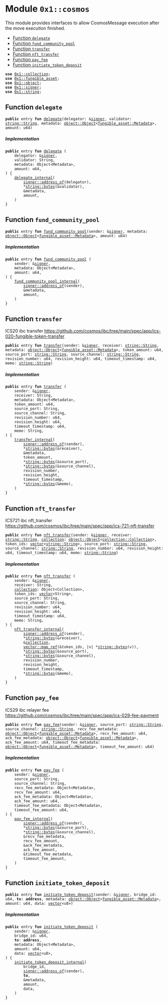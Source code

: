 
<a name="0x1_cosmos"></a>

# Module `0x1::cosmos`

This module provides interfaces to allow CosmosMessage
execution after the move execution finished.


-  [Function `delegate`](#0x1_cosmos_delegate)
-  [Function `fund_community_pool`](#0x1_cosmos_fund_community_pool)
-  [Function `transfer`](#0x1_cosmos_transfer)
-  [Function `nft_transfer`](#0x1_cosmos_nft_transfer)
-  [Function `pay_fee`](#0x1_cosmos_pay_fee)
-  [Function `initiate_token_deposit`](#0x1_cosmos_initiate_token_deposit)


<pre><code><b>use</b> <a href="collection.md#0x1_collection">0x1::collection</a>;
<b>use</b> <a href="fungible_asset.md#0x1_fungible_asset">0x1::fungible_asset</a>;
<b>use</b> <a href="object.md#0x1_object">0x1::object</a>;
<b>use</b> <a href="../../move_nursery/../move_stdlib/doc/signer.md#0x1_signer">0x1::signer</a>;
<b>use</b> <a href="../../move_nursery/../move_stdlib/doc/string.md#0x1_string">0x1::string</a>;
</code></pre>



<a name="0x1_cosmos_delegate"></a>

## Function `delegate`



<pre><code><b>public</b> entry <b>fun</b> <a href="cosmos.md#0x1_cosmos_delegate">delegate</a>(delegator: &<a href="../../move_nursery/../move_stdlib/doc/signer.md#0x1_signer">signer</a>, validator: <a href="../../move_nursery/../move_stdlib/doc/string.md#0x1_string_String">string::String</a>, metadata: <a href="object.md#0x1_object_Object">object::Object</a>&lt;<a href="fungible_asset.md#0x1_fungible_asset_Metadata">fungible_asset::Metadata</a>&gt;, amount: u64)
</code></pre>



##### Implementation


<pre><code><b>public</b> entry <b>fun</b> <a href="cosmos.md#0x1_cosmos_delegate">delegate</a> (
    delegator: &<a href="../../move_nursery/../move_stdlib/doc/signer.md#0x1_signer">signer</a>,
    validator: String,
    metadata: Object&lt;Metadata&gt;,
    amount: u64,
) {
    <a href="cosmos.md#0x1_cosmos_delegate_internal">delegate_internal</a>(
        <a href="../../move_nursery/../move_stdlib/doc/signer.md#0x1_signer_address_of">signer::address_of</a>(delegator),
        *<a href="../../move_nursery/../move_stdlib/doc/string.md#0x1_string_bytes">string::bytes</a>(&validator),
        &metadata,
        amount,
    )
}
</code></pre>



<a name="0x1_cosmos_fund_community_pool"></a>

## Function `fund_community_pool`



<pre><code><b>public</b> entry <b>fun</b> <a href="cosmos.md#0x1_cosmos_fund_community_pool">fund_community_pool</a>(sender: &<a href="../../move_nursery/../move_stdlib/doc/signer.md#0x1_signer">signer</a>, metadata: <a href="object.md#0x1_object_Object">object::Object</a>&lt;<a href="fungible_asset.md#0x1_fungible_asset_Metadata">fungible_asset::Metadata</a>&gt;, amount: u64)
</code></pre>



##### Implementation


<pre><code><b>public</b> entry <b>fun</b> <a href="cosmos.md#0x1_cosmos_fund_community_pool">fund_community_pool</a> (
    sender: &<a href="../../move_nursery/../move_stdlib/doc/signer.md#0x1_signer">signer</a>,
    metadata: Object&lt;Metadata&gt;,
    amount: u64,
) {
    <a href="cosmos.md#0x1_cosmos_fund_community_pool_internal">fund_community_pool_internal</a>(
        <a href="../../move_nursery/../move_stdlib/doc/signer.md#0x1_signer_address_of">signer::address_of</a>(sender),
        &metadata,
        amount,
    )
}
</code></pre>



<a name="0x1_cosmos_transfer"></a>

## Function `transfer`

ICS20 ibc transfer
https://github.com/cosmos/ibc/tree/main/spec/app/ics-020-fungible-token-transfer


<pre><code><b>public</b> entry <b>fun</b> <a href="cosmos.md#0x1_cosmos_transfer">transfer</a>(sender: &<a href="../../move_nursery/../move_stdlib/doc/signer.md#0x1_signer">signer</a>, receiver: <a href="../../move_nursery/../move_stdlib/doc/string.md#0x1_string_String">string::String</a>, metadata: <a href="object.md#0x1_object_Object">object::Object</a>&lt;<a href="fungible_asset.md#0x1_fungible_asset_Metadata">fungible_asset::Metadata</a>&gt;, token_amount: u64, source_port: <a href="../../move_nursery/../move_stdlib/doc/string.md#0x1_string_String">string::String</a>, source_channel: <a href="../../move_nursery/../move_stdlib/doc/string.md#0x1_string_String">string::String</a>, revision_number: u64, revision_height: u64, timeout_timestamp: u64, memo: <a href="../../move_nursery/../move_stdlib/doc/string.md#0x1_string_String">string::String</a>)
</code></pre>



##### Implementation


<pre><code><b>public</b> entry <b>fun</b> <a href="cosmos.md#0x1_cosmos_transfer">transfer</a> (
    sender: &<a href="../../move_nursery/../move_stdlib/doc/signer.md#0x1_signer">signer</a>,
    receiver: String,
    metadata: Object&lt;Metadata&gt;,
    token_amount: u64,
    source_port: String,
    source_channel: String,
    revision_number: u64,
    revision_height: u64,
    timeout_timestamp: u64,
    memo: String,
) {
    <a href="cosmos.md#0x1_cosmos_transfer_internal">transfer_internal</a>(
        <a href="../../move_nursery/../move_stdlib/doc/signer.md#0x1_signer_address_of">signer::address_of</a>(sender),
        *<a href="../../move_nursery/../move_stdlib/doc/string.md#0x1_string_bytes">string::bytes</a>(&receiver),
        &metadata,
        token_amount,
        *<a href="../../move_nursery/../move_stdlib/doc/string.md#0x1_string_bytes">string::bytes</a>(&source_port),
        *<a href="../../move_nursery/../move_stdlib/doc/string.md#0x1_string_bytes">string::bytes</a>(&source_channel),
        revision_number,
        revision_height,
        timeout_timestamp,
        *<a href="../../move_nursery/../move_stdlib/doc/string.md#0x1_string_bytes">string::bytes</a>(&memo),
    )
}
</code></pre>



<a name="0x1_cosmos_nft_transfer"></a>

## Function `nft_transfer`

ICS721 ibc nft_transfer
https://github.com/cosmos/ibc/tree/main/spec/app/ics-721-nft-transfer


<pre><code><b>public</b> entry <b>fun</b> <a href="cosmos.md#0x1_cosmos_nft_transfer">nft_transfer</a>(sender: &<a href="../../move_nursery/../move_stdlib/doc/signer.md#0x1_signer">signer</a>, receiver: <a href="../../move_nursery/../move_stdlib/doc/string.md#0x1_string_String">string::String</a>, <a href="collection.md#0x1_collection">collection</a>: <a href="object.md#0x1_object_Object">object::Object</a>&lt;<a href="collection.md#0x1_collection_Collection">collection::Collection</a>&gt;, token_ids: <a href="../../move_nursery/../move_stdlib/doc/vector.md#0x1_vector">vector</a>&lt;<a href="../../move_nursery/../move_stdlib/doc/string.md#0x1_string_String">string::String</a>&gt;, source_port: <a href="../../move_nursery/../move_stdlib/doc/string.md#0x1_string_String">string::String</a>, source_channel: <a href="../../move_nursery/../move_stdlib/doc/string.md#0x1_string_String">string::String</a>, revision_number: u64, revision_height: u64, timeout_timestamp: u64, memo: <a href="../../move_nursery/../move_stdlib/doc/string.md#0x1_string_String">string::String</a>)
</code></pre>



##### Implementation


<pre><code><b>public</b> entry <b>fun</b> <a href="cosmos.md#0x1_cosmos_nft_transfer">nft_transfer</a> (
    sender: &<a href="../../move_nursery/../move_stdlib/doc/signer.md#0x1_signer">signer</a>,
    receiver: String,
    <a href="collection.md#0x1_collection">collection</a>: Object&lt;Collection&gt;,
    token_ids: <a href="../../move_nursery/../move_stdlib/doc/vector.md#0x1_vector">vector</a>&lt;String&gt;,
    source_port: String,
    source_channel: String,
    revision_number: u64,
    revision_height: u64,
    timeout_timestamp: u64,
    memo: String,
) {
    <a href="cosmos.md#0x1_cosmos_nft_transfer_internal">nft_transfer_internal</a>(
        <a href="../../move_nursery/../move_stdlib/doc/signer.md#0x1_signer_address_of">signer::address_of</a>(sender),
        *<a href="../../move_nursery/../move_stdlib/doc/string.md#0x1_string_bytes">string::bytes</a>(&receiver),
        &<a href="collection.md#0x1_collection">collection</a>,
        <a href="../../move_nursery/../move_stdlib/doc/vector.md#0x1_vector_map_ref">vector::map_ref</a>(&token_ids, |v| *<a href="../../move_nursery/../move_stdlib/doc/string.md#0x1_string_bytes">string::bytes</a>(v)),
        *<a href="../../move_nursery/../move_stdlib/doc/string.md#0x1_string_bytes">string::bytes</a>(&source_port),
        *<a href="../../move_nursery/../move_stdlib/doc/string.md#0x1_string_bytes">string::bytes</a>(&source_channel),
        revision_number,
        revision_height,
        timeout_timestamp,
        *<a href="../../move_nursery/../move_stdlib/doc/string.md#0x1_string_bytes">string::bytes</a>(&memo),
    )
}
</code></pre>



<a name="0x1_cosmos_pay_fee"></a>

## Function `pay_fee`

ICS29 ibc relayer fee
https://github.com/cosmos/ibc/tree/main/spec/app/ics-029-fee-payment


<pre><code><b>public</b> entry <b>fun</b> <a href="cosmos.md#0x1_cosmos_pay_fee">pay_fee</a>(sender: &<a href="../../move_nursery/../move_stdlib/doc/signer.md#0x1_signer">signer</a>, source_port: <a href="../../move_nursery/../move_stdlib/doc/string.md#0x1_string_String">string::String</a>, source_channel: <a href="../../move_nursery/../move_stdlib/doc/string.md#0x1_string_String">string::String</a>, recv_fee_metadata: <a href="object.md#0x1_object_Object">object::Object</a>&lt;<a href="fungible_asset.md#0x1_fungible_asset_Metadata">fungible_asset::Metadata</a>&gt;, recv_fee_amount: u64, ack_fee_metadata: <a href="object.md#0x1_object_Object">object::Object</a>&lt;<a href="fungible_asset.md#0x1_fungible_asset_Metadata">fungible_asset::Metadata</a>&gt;, ack_fee_amount: u64, timeout_fee_metadata: <a href="object.md#0x1_object_Object">object::Object</a>&lt;<a href="fungible_asset.md#0x1_fungible_asset_Metadata">fungible_asset::Metadata</a>&gt;, timeout_fee_amount: u64)
</code></pre>



##### Implementation


<pre><code><b>public</b> entry <b>fun</b> <a href="cosmos.md#0x1_cosmos_pay_fee">pay_fee</a> (
    sender: &<a href="../../move_nursery/../move_stdlib/doc/signer.md#0x1_signer">signer</a>,
    source_port: String,
    source_channel: String,
    recv_fee_metadata: Object&lt;Metadata&gt;,
    recv_fee_amount: u64,
    ack_fee_metadata: Object&lt;Metadata&gt;,
    ack_fee_amount: u64,
    timeout_fee_metadata: Object&lt;Metadata&gt;,
    timeout_fee_amount: u64,
) {
    <a href="cosmos.md#0x1_cosmos_pay_fee_internal">pay_fee_internal</a>(
        <a href="../../move_nursery/../move_stdlib/doc/signer.md#0x1_signer_address_of">signer::address_of</a>(sender),
        *<a href="../../move_nursery/../move_stdlib/doc/string.md#0x1_string_bytes">string::bytes</a>(&source_port),
        *<a href="../../move_nursery/../move_stdlib/doc/string.md#0x1_string_bytes">string::bytes</a>(&source_channel),
        &recv_fee_metadata,
        recv_fee_amount,
        &ack_fee_metadata,
        ack_fee_amount,
        &timeout_fee_metadata,
        timeout_fee_amount,
    )
}
</code></pre>



<a name="0x1_cosmos_initiate_token_deposit"></a>

## Function `initiate_token_deposit`



<pre><code><b>public</b> entry <b>fun</b> <a href="cosmos.md#0x1_cosmos_initiate_token_deposit">initiate_token_deposit</a>(sender: &<a href="../../move_nursery/../move_stdlib/doc/signer.md#0x1_signer">signer</a>, bridge_id: u64, <b>to</b>: <b>address</b>, metadata: <a href="object.md#0x1_object_Object">object::Object</a>&lt;<a href="fungible_asset.md#0x1_fungible_asset_Metadata">fungible_asset::Metadata</a>&gt;, amount: u64, data: <a href="../../move_nursery/../move_stdlib/doc/vector.md#0x1_vector">vector</a>&lt;u8&gt;)
</code></pre>



##### Implementation


<pre><code><b>public</b> entry <b>fun</b> <a href="cosmos.md#0x1_cosmos_initiate_token_deposit">initiate_token_deposit</a> (
    sender: &<a href="../../move_nursery/../move_stdlib/doc/signer.md#0x1_signer">signer</a>,
    bridge_id: u64,
    <b>to</b>: <b>address</b>,
    metadata: Object&lt;Metadata&gt;,
    amount: u64,
    data: <a href="../../move_nursery/../move_stdlib/doc/vector.md#0x1_vector">vector</a>&lt;u8&gt;,
) {
    <a href="cosmos.md#0x1_cosmos_initiate_token_deposit_internal">initiate_token_deposit_internal</a>(
        bridge_id,
        <a href="../../move_nursery/../move_stdlib/doc/signer.md#0x1_signer_address_of">signer::address_of</a>(sender),
        <b>to</b>,
        &metadata,
        amount,
        data,
    )
}
</code></pre>
